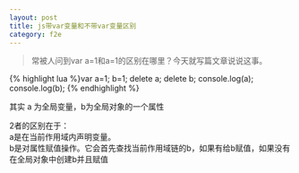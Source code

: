 ```yaml
---
layout: post
title: js带var变量和不带var变量区别
category: f2e
---
```


> 常被人问到var a=1和a=1的区别在哪里？今天就写篇文章说说这事。

{% highlight lua %}var a=1;
b=1;
delete a;
delete b;
console.log(a);
console.log(b);
{% endhighlight %}

其实 a 为全局变量，b为全局对象的一个属性

2者的区别在于：  
a是在当前作用域内声明变量。  
b是对属性赋值操作。它会首先查找当前作用域链的b，如果有给b赋值，如果没有在全局对象中创建b并且赋值
